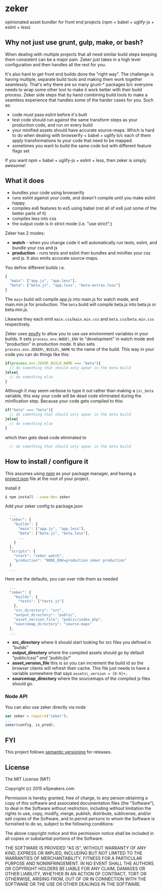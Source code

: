 # zeker
opinionated asset bundler for front end projects (npm + babel + uglify-js + eslint + less)

## Why not just use grunt, gulp, make, or bash?

When dealing with multiple projects that all need similar build steps keeping them consistent can be a major pain. Zeker just takes in a high level configuration and then handles all the rest for you.

It's also hard to get front end builds done the "right way". The challenge is having multiple, separate build tools and making them work together seamlessly. That's why there are so many grunt-\* packages b/c everyone needs to wrap some other tool to make it work better with their build process. Zeker side steps that by hand combining build tools to make a seamless experience that handles some of the harder cases for you. Such as:
 * code must pass eslint before it's built
 * test code should run against the same transform steps as your production code, and run on every build
 * your minified assets should have accurate source-maps. Which is hard to do when dealing with browserify + babel + uglify b/c each of them apply transformations to your code that need to be mapped.
 * sometimes you want to build the same code but with different feature flags set

If you want npm + babel + uglify-js + eslint + less, then zeker is simply awesome!

## What it does
 * bundles your code using browserify
 * runs eslint against your code, and doesn't compile until you make eslint happy.
 * compiles es6 features to es5 using babel (not all of es6 just some of the better parts of it)
 * compiles less into css
 * the output code is in strict mode (i.e. "use strict";)

Zeker has 2 modes:
 * **watch** - when you change code it will automatically run tests, eslint, and bundle your css and js
 * **production** - runs tests and eslint then bundles and minifies your css and js. It also emits accurate source-maps.

You define different builds i.e.
```js
{
  "main": ["app.js", "app.less"],
  "beta": ["beta.js", "app.less", "beta-extras.less"]
}
```
The `main` build will compile app.js into main.js for watch mode, and main.min.js for production.
The `beta` build will compile beta.js into beta.js or beta.min.js.

Likewise they each emit `main.css`/`main.min.css` and `beta.css`/`beta.min.css` respectively.

Zeker uses [envify](https://www.npmjs.com/package/envify) to allow you to use use environment variables in your builds. It sets `process.env.NODE\_ENV` to "development" in watch mode and "production" in production mode. It also sets `process.env.ZEKER\_BUILD\_NAME` to the name of the build. This way in your code you can do things like this:
```js
if(process.env.ZEKER_BUILD_NAME === "beta"){
  // do something that should only apear in the beta build
}else{
  // do something else
}
```
Although it may seem verbose to type it out rather than making a `is\_beta` variable, this way your code will be dead code eliminated during the minification step. Because your code gets compiled to this:
```js
if("beta" === "beta"){
  // do something that should only apear in the beta build
}else{
  // do something else
}
```
which then gets dead code eliminated to
```js
  // do something that should only apear in the beta build
```

## How to install / configure it

This assumes using [npm](https://www.npmjs.com/) as your package manager, and having a [project.json](https://docs.npmjs.com/files/package.json) file at the root of your project.

Install it
```sh
$ npm install --save-dev zeker
```

Add your zeker config to package.json
```js
  ...
  "zeker": {
    "builds": {
      "main": ["app.js", "app.less"],
      "beta": ["beta.js", "beta.less"],
      ...
    }
  },
  "scripts": {
    "start": "zeker watch",
    "production": "NODE_ENV=production zeker production"
  }
  ...
```

Here are the defaults, you can over ride them as needed
```js
  ...
  "zeker": {
    "builds": {
      "tests": ["tests.js"]
    },
    "src_directory": "src",
    "output_directory": "public",
    "asset_version_file": "public/index.php",
    "sourcemap_directory": "source-maps"
  },
  ...
```
 * **src\_directory** where it should start looking for src files you defined in "builds"
 * **output\_directory** where the compiled assets should go by default "public/css/*" and "public/js/*"
 * **asset\_version\_file** this is so you can increment the build id so the browser clients will refresh their cache. This file just needs to have a variable somewhere that says `assets\_version = [0-9]+;`
 * **sourcemap\_directory** where the sourcemaps of the compiled js files should go.

### Node API
You can also use zeker directly via node
```js
var zeker = require("zeker");
...
zeker(config, is_prod);
```

## FYI

This project follows [semantic versioning](http://semver.org/) for releases.

## License

The MIT License (MIT)

Copyright (c) 2015 eSpeakers.com

Permission is hereby granted, free of charge, to any person obtaining a copy
of this software and associated documentation files (the "Software"), to deal
in the Software without restriction, including without limitation the rights
to use, copy, modify, merge, publish, distribute, sublicense, and/or sell
copies of the Software, and to permit persons to whom the Software is
furnished to do so, subject to the following conditions:

The above copyright notice and this permission notice shall be included in all
copies or substantial portions of the Software.

THE SOFTWARE IS PROVIDED "AS IS", WITHOUT WARRANTY OF ANY KIND, EXPRESS OR
IMPLIED, INCLUDING BUT NOT LIMITED TO THE WARRANTIES OF MERCHANTABILITY,
FITNESS FOR A PARTICULAR PURPOSE AND NONINFRINGEMENT. IN NO EVENT SHALL THE
AUTHORS OR COPYRIGHT HOLDERS BE LIABLE FOR ANY CLAIM, DAMAGES OR OTHER
LIABILITY, WHETHER IN AN ACTION OF CONTRACT, TORT OR OTHERWISE, ARISING FROM,
OUT OF OR IN CONNECTION WITH THE SOFTWARE OR THE USE OR OTHER DEALINGS IN THE
SOFTWARE.
